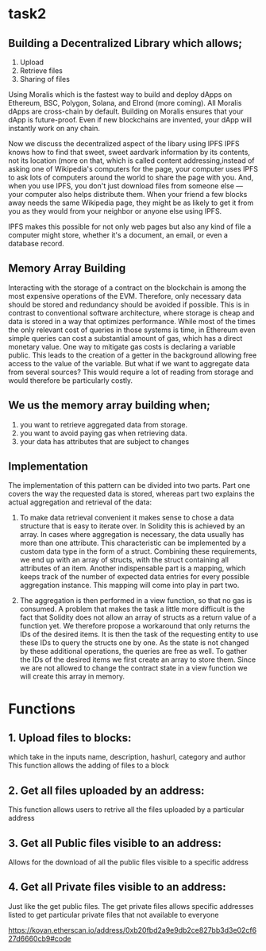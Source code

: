 # task2

## Building a Decentralized Library which allows;
  1. Upload
  2. Retrieve files
  3. Sharing of files


Using Moralis which is the fastest way to build and deploy dApps on Ethereum, BSC, Polygon, Solana, and Elrond (more coming). All Moralis dApps are cross-chain by default. Building on Moralis ensures that your dApp is future-proof. Even if new blockchains are invented, your dApp will instantly work on any chain.

Now we discuss the decentralized aspect of the libary using IPFS
IPFS knows how to find that sweet, sweet aardvark information by its contents, not its location (more on that, which is called content addressing,instead of asking one of Wikipedia's computers for the page, your computer uses IPFS to ask lots of computers around the world to share the page with you.
And, when you use IPFS, you don't just download files from someone else — your computer also helps distribute them. When your friend a few blocks away needs the same Wikipedia page, they might be as likely to get it from you as they would from your neighbor or anyone else using IPFS.

IPFS makes this possible for not only web pages but also any kind of file a computer might store, whether it's a document, an email, or even a database record.


## Memory Array Building
Interacting with the storage of a contract on the blockchain is among the most expensive operations of the EVM. Therefore, only necessary data should be stored and redundancy should be avoided if possible. This is in contrast to conventional software architecture, where storage is cheap and data is stored in a way that optimizes performance. While most of the times the only relevant cost of queries in those systems is time, in Ethereum even simple queries can cost a substantial amount of gas, which has a direct monetary value. One way to mitigate gas costs is declaring a variable public. This leads to the creation of a getter in the background allowing free access to the value of the variable. But what if we want to aggregate data from several sources? This would require a lot of reading from storage and would therefore be particularly costly.

## We us the memory array building when;

1. you want to retrieve aggregated data from storage.
2. you want to avoid paying gas when retrieving data.
3. your data has attributes that are subject to changes


## Implementation
The implementation of this pattern can be divided into two parts. Part one covers the way the requested data is stored, whereas part two explains the actual aggregation and retrieval of the data:

1. To make data retrieval convenient it makes sense to chose a data structure that is easy to iterate over. In Solidity this is achieved by an array. In cases where aggregation is necessary, the data usually has more than one attribute. This characteristic can be implemented by a custom data type in the form of a struct. Combining these requirements, we end up with an array of structs, with the struct containing all attributes of an item. Another indispensable part is a mapping, which keeps track of the number of expected data entries for every possible aggregation instance. This mapping will come into play in part two.

2. The aggregation is then performed in a view function, so that no gas is consumed. A problem that makes the task a little more difficult is the fact that Solidity does not allow an array of structs as a return value of a function yet. We therefore propose a workaround that only returns the IDs of the desired items. It is then the task of the requesting entity to use these IDs to query the structs one by one. As the state is not changed by these additional operations, the queries are free as well. To gather the IDs of the desired items we first create an array to store them. Since we are not allowed to change the contract state in a view function we will create this array in memory.


# Functions 

## 1. Upload files to blocks: 
which take in the inputs name, description, hashurl, category and author
This function allows the adding of files to a block

## 2. Get all files uploaded by an address: 
This function allows users to retrive all the files uploaded by a particular address

## 3. Get all Public files visible to an address:
Allows for the download of all the public files visible to a specific address

## 4. Get all Private files visible to an address:
Just like the get public files. The get private files allows specific addresses listed to get particular private files that not available to everyone

https://kovan.etherscan.io/address/0xb20fbd2a9e9db2ce827bb3d3e02cf627d6660cb9#code


